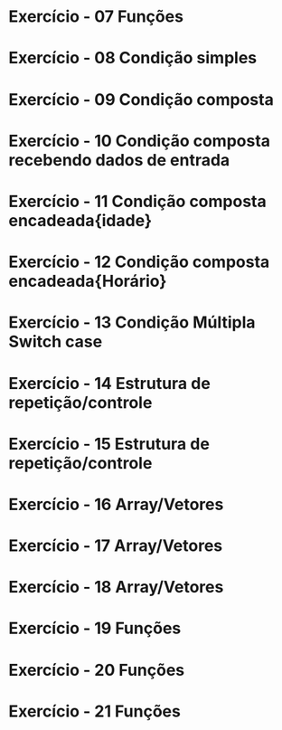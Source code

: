 # Exercício - 07 Funções
# Exercício  - 08 Condição simples
# Exercício  - 09 Condição composta
# Exercício  - 10 Condição composta recebendo dados de entrada
# Exercício  - 11 Condição composta encadeada{idade}
# Exercício  - 12 Condição composta encadeada{Horário}
# Exercício  - 13 Condição Múltipla Switch case
# Exercício  - 14 Estrutura de repetição/controle  
# Exercício  - 15 Estrutura de repetição/controle 
# Exercício  - 16 Array/Vetores
# Exercício  - 17 Array/Vetores
# Exercício  - 18 Array/Vetores
# Exercício  - 19 Funções
# Exercício  - 20 Funções
# Exercício  - 21 Funções